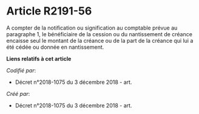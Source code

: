 # Article R2191-56

A compter de la notification ou signification au comptable prévue au paragraphe 1, le bénéficiaire de la cession ou du
nantissement de créance encaisse seul le montant de la créance ou de la part de la créance qui lui a été cédée ou donnée en
nantissement.

**Liens relatifs à cet article**

_Codifié par_:

  - Décret n°2018-1075 du 3 décembre 2018 - art.

_Créé par_:

  - Décret n°2018-1075 du 3 décembre 2018 - art.
